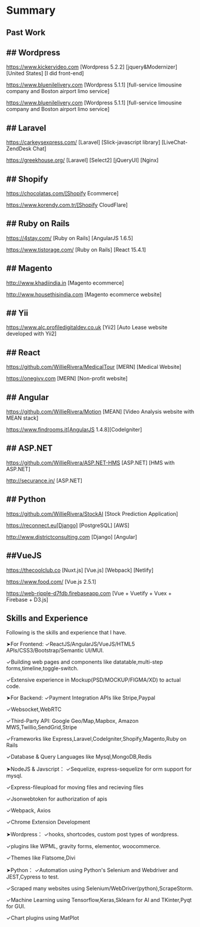 # Summary

## Past Work

## ## Wordpress
https://www.kickervideo.com  [Wordpress 5.2.2] [jquery&Modernizer] [United States] [I did front-end] 

https://www.bluenilelivery.com [Wordpress 5.1.1] [full-service limousine company and Boston airport limo service]

https://www.bluenilelivery.com [Wordpress 5.1.1] [full-service limousine company and Boston airport limo service]


## ## Laravel
https://carkeysexpress.com/ [Laravel] [Slick-javascript library] [LiveChat-ZendDesk Chat]

https://greekhouse.org/ [Laravel] [Select2] [jQueryUI] [Nginx]

## ## Shopify
https://chocolatas.com/[Shopify Ecommerce] 

https://www.korendy.com.tr/[Shopify CloudFlare]

## ## Ruby on Rails
https://4stay.com/ [Ruby on Rails] [AngularJS 1.6.5] 

https://www.tistorage.com/ [Ruby on Rails] [React 15.4.1] 

## ## Magento
http://www.khadiindia.in [Magento ecommerce]

http://www.housethisindia.com [Magento ecommerce website]

## ## Yii
https://www.alc.profiledigitaldev.co.uk [Yii2] [Auto Lease website developed with Yii2]

## ## React
https://github.com/WillieRivera/MedicalTour [MERN] [Medical Website]

https://onegivv.com [MERN] [Non-profit website]

## ## Angular
https://github.com/WillieRivera/Motion [MEAN] [Video Analysis website with MEAN stack]

https://www.findrooms.it[AngularJS 1.4.8][CodeIgniter]

## ## ASP.NET
https://github.com/WillieRivera/ASP.NET-HMS [ASP.NET] [HMS with ASP.NET]

http://securance.in/ [ASP.NET]

## ## Python
https://github.com/WillieRivera/StockAI [Stock Prediction Application]

https://reconnect.eu[Django] [PostgreSQL]  [AWS]

http://www.districtconsulting.com [Django] [Angular]

## ##VueJS
https://thecoolclub.co [Nuxt.js] [Vue.js] [Webpack] [Netlify]

https://www.food.com/ [Vue.js 2.5.1] 

https://web-ripple-d7fdb.firebaseapp.com [Vue + Vuetify + Vuex + Firebase + D3.js]

## Skills and Experience

Following is the skills and experience that I have.

➤For Frontend:
✓ReactJS/AngularJS/VueJS/HTML5 APIs/CSS3/Bootstrap/Semantic UI/MUI.

✓Building web pages and components like datatable,multi-step forms,timeline,toggle-switch.

✓Extensive experience in Mockup(PSD/MOCKUP/FIGMA/XD) to actual code.

➤For Backend:
✓Payment Integration APIs like Stripe,Paypal

✓Websocket,WebRTC

✓Third-Party API: Google Geo/Map,Mapbox, Amazon MWS,Twillio,SendGrid,Stripe

✓Frameworks like Express,Laravel,CodeIgniter,Shopify,Magento,Ruby on Rails

✓Database & Query Languages like Mysql,MongoDB,Redis

➤NodeJS & Javscript：
✓Sequelize, express-sequelize for orm support for mysql.

✓Express-fileupload for moving files and recieving files

✓Jsonwebtoken for authorization of apis

✓Webpack, Axios

✓Chrome Extension Development

➤Wordpress：
✓hooks, shortcodes, custom post types of wordpress.

✓plugins like WPML, gravity forms, elementor, woocommerce.

✓Themes like Flatsome,Divi

➤Python：
✓Automation using Python's Selenium and Webdriver and JEST,Cypress to test.

✓Scraped many websites using Selenium/WebDriver(python),ScrapeStorm.

✓Machine Learning using Tensorflow,Keras,Sklearn for AI and TKinter,Pyqt for GUI.

✓Chart plugins using MatPlot



